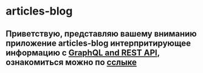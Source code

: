 # articles-blog
## Приветствую, представляю вашему вниманию приложение articles-blog интерпритирующее информацию с [GraphQL and REST API](https://gorest.co.in/), ознакомиться можно по [сслыке](https://rshuva1ov.github.io/ITSOFT-project/)
